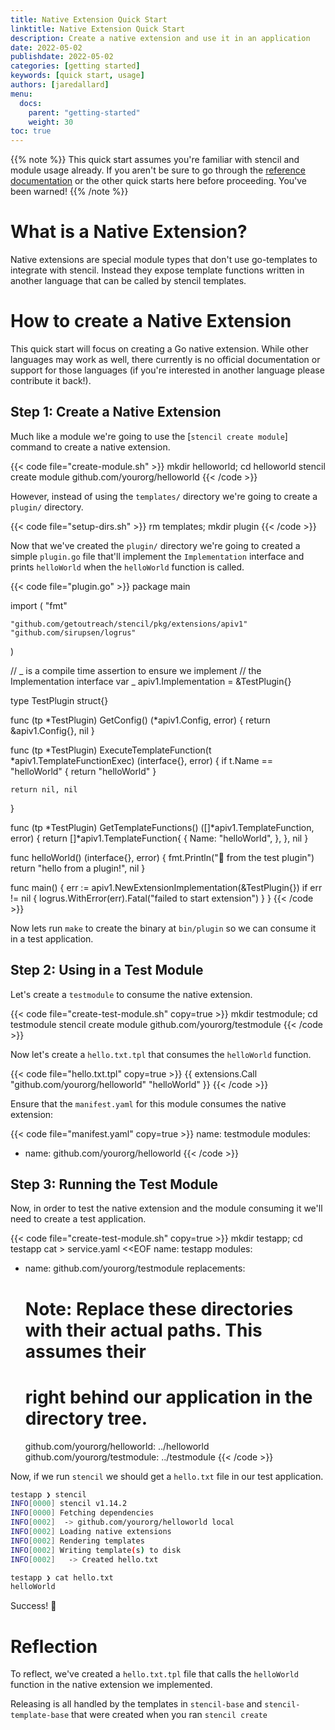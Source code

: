 ```yaml
---
title: Native Extension Quick Start
linktitle: Native Extension Quick Start
description: Create a native extension and use it in an application
date: 2022-05-02
publishdate: 2022-05-02
categories: [getting started]
keywords: [quick start, usage]
authors: [jaredallard]
menu:
  docs:
    parent: "getting-started"
    weight: 30
toc: true
---
```


{{% note %}}
This quick start assumes you're familiar with stencil and module usage already. If you aren't be sure to go through the [reference documentation](/stencil/reference/) or the other quick starts here before proceeding. You've been warned!
{{% /note %}}

# What is a Native Extension?

Native extensions are special module types that don't use go-templates to integrate with stencil. Instead they expose template functions written in another language that can be called by stencil templates.

# How to create a Native Extension

This quick start will focus on creating a Go native extension. While other languages may work as well, there currently is no official documentation or support for those languages (if you're interested in another language please contribute it back!).

## Step 1: Create a Native Extension

Much like a module we're going to use the [`stencil create module`] command to create a native extension.

{{< code file="create-module.sh" >}}
mkdir helloworld; cd helloworld
stencil create module github.com/yourorg/helloworld
{{< /code >}}

However, instead of using the `templates/` directory we're going to create a `plugin/` directory.

{{< code file="setup-dirs.sh" >}}
rm templates; mkdir plugin
{{< /code >}}

Now that we've created the `plugin/` directory we're going to created a simple `plugin.go` file that'll implement the `Implementation` interface and prints `helloWorld` when the `helloWorld` function is called.

{{< code file="plugin.go" >}}
package main

import (
	"fmt"

	"github.com/getoutreach/stencil/pkg/extensions/apiv1"
	"github.com/sirupsen/logrus"
)

// _ is a compile time assertion to ensure we implement
// the Implementation interface
var _ apiv1.Implementation = &TestPlugin{}

type TestPlugin struct{}

func (tp *TestPlugin) GetConfig() (*apiv1.Config, error) {
	return &apiv1.Config{}, nil
}

func (tp *TestPlugin) ExecuteTemplateFunction(t *apiv1.TemplateFunctionExec) (interface{}, error) {
	if t.Name == "helloWorld" {
		return "helloWorld"
	}

	return nil, nil
}

func (tp *TestPlugin) GetTemplateFunctions() ([]*apiv1.TemplateFunction, error) {
	return []*apiv1.TemplateFunction{
		{
			Name:          "helloWorld",
		},
	}, nil
}

func helloWorld() (interface{}, error) {
	fmt.Println("👋 from the test plugin")
	return "hello from a plugin!", nil
}

func main() {
	err := apiv1.NewExtensionImplementation(&TestPlugin{})
	if err != nil {
		logrus.WithError(err).Fatal("failed to start extension")
	}
}
{{< /code >}}

Now lets run `make` to create the binary at `bin/plugin` so we can consume it in a test application.

## Step 2: Using in a Test Module

Let's create a `testmodule` to consume the native extension.

{{< code file="create-test-module.sh" copy=true >}}
mkdir testmodule; cd testmodule
stencil create module github.com/yourorg/testmodule
{{< /code >}}

Now let's create a `hello.txt.tpl` that consumes the `helloWorld` function.

{{< code file="hello.txt.tpl" copy=true >}}
{{ extensions.Call "github.com/yourorg/helloworld" "helloWorld" }}
{{< /code >}}

Ensure that the `manifest.yaml` for this module consumes the native extension:

{{< code file="manifest.yaml" copy=true >}}
name: testmodule
modules:
- name: github.com/yourorg/helloworld
{{< /code >}}

## Step 3: Running the Test Module

Now, in order to test the native extension and the module consuming it we'll need to create a test application.

{{< code file="create-test-module.sh" copy=true >}}
mkdir testapp; cd testapp
cat > service.yaml <<EOF
name: testapp
modules:
- name: github.com/yourorg/testmodule
replacements:
	# Note: Replace these directories with their actual paths. This assumes their
	# right behind our application in the directory tree.
	github.com/yourorg/helloworld: ../helloworld
	github.com/yourorg/testmodule: ../testmodule
{{< /code >}}

Now, if we run `stencil` we should get a `hello.txt` file in our test application.

```bash
testapp ❯ stencil
INFO[0000] stencil v1.14.2
INFO[0000] Fetching dependencies
INFO[0002]  -> github.com/yourorg/helloworld local
INFO[0002] Loading native extensions
INFO[0002] Rendering templates
INFO[0002] Writing template(s) to disk
INFO[0002]   -> Created hello.txt

testapp ❯ cat hello.txt
helloWorld
```

Success! :tada:

# Reflection

To reflect, we've created a `hello.txt.tpl` file that calls the `helloWorld` function in the native extension we implemented.

Releasing is all handled by the templates in `stencil-base` and `stencil-template-base` that were created when you ran `stencil create`